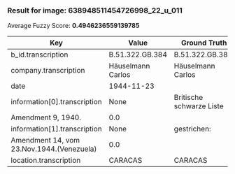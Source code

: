 ### Result for image: 638948511454726998_22_u_011
Average Fuzzy Score: **0.4946236559139785**
<small>

| Key | Value | Ground Truth | Score |
| --- | --- | --- | --- |
| b_id.transcription | B.51.322.GB.384 | B.51.322.GB.384. | 0.967741935483871 |
| company.transcription | Häuselmann Carlos | Häuselmann Carlos | 1.0 |
| date | 1944-11-23 |  | 0.0 |
| information[0].transcription | None | Britische schwarze Liste
Amendment 9, 1940. | 0.0 |
| information[1].transcription | None | gestrichen:
Amendment 14, vom 23.Nov.1944.(Venezuela) | 0.0 |
| location.transcription | CARACAS | CARACAS | 1.0 |

</small>
